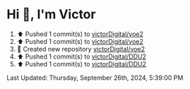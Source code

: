 <h1>Hi 👋, I'm Victor </h1>

<!--RECENT_ACTIVITY:start-->
1. ⬆️ Pushed 1 commit(s) to [victorDigital/voe2](https://github.com/victorDigital/voe2)<br>
2. ⬆️ Pushed 1 commit(s) to [victorDigital/voe2](https://github.com/victorDigital/voe2)<br>
3. 📔 Created new repository [victorDigital/voe2](https://github.com/victorDigital/voe2)<br>
4. ⬆️ Pushed 1 commit(s) to [victorDigital/DDU2](https://github.com/victorDigital/DDU2)<br>
5. ⬆️ Pushed 1 commit(s) to [victorDigital/DDU2](https://github.com/victorDigital/DDU2)<br>
<!--RECENT_ACTIVITY:end-->

<!--RECENT_ACTIVITY:last_update-->
Last Updated: Thursday, September 26th, 2024, 5:39:00 PM
<!--RECENT_ACTIVITY:last_update_end-->
